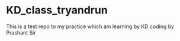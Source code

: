 # KD_class_tryandrun
This is a test repo to my practice which am learning by KD coding by Prashant Sir
